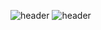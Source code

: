 ![header](https://capsule-render.vercel.app/api?type=wave&color=0:000000,100:ffd900&text=Kid-nl-Developer&fontSize=100&animation=blink)
![header](https://capsule-render.vercel.app/api?type=rounded&color=gradient&text=%20asdf%20&height=300&fontSize=100&textBg=true)
